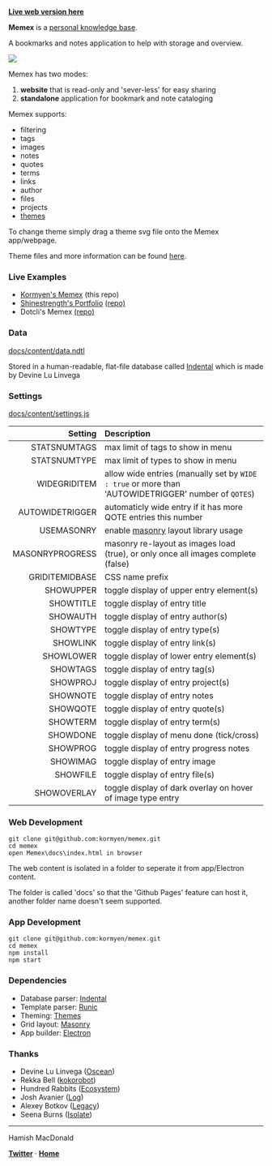 [**Live web version here**](https://kormyen.github.io/memex/)

**Memex** is a [personal knowledge base](https://scholar.colorado.edu/csci_techreports/931/).

A bookmarks and notes application to help with storage and overview.

<img src='https://raw.githubusercontent.com/kormyen/memex/master/PREVIEW.jpg'/>

Memex has two modes:

1. **website** that is read-only and 'sever-less' for easy sharing
2. **standalone** application for bookmark and note cataloging

Memex supports:

- filtering
- tags
- images
- notes
- quotes
- terms
- links
- author
- files
- projects
- [themes](https://github.com/hundredrabbits/Themes)

To change theme simply drag a theme svg file onto the Memex app/webpage. 

Theme files and more information can be found [here](https://github.com/hundredrabbits/Themes).

### Live Examples

- [Kormyen's Memex](https://kormyen.github.io/memex/) (this repo)
- [Shinestrength's Portfolio](http://www.shinestrength.xyz/) [(repo)](https://github.com/shinestrength/memex)
- Dotcli's Memex [(repo)](https://github.com/dotcli/memex)

### Data

[docs/content/data.ndtl](docs/content/data.ndtl)

Stored in a human-readable, flat-file database called [Indental](https://wiki.xxiivv.com/#indental) which is made by Devine Lu Linvega

### Settings

[docs/content/settings.js](docs/content/settings.js)

| Setting  | Description |
|            ---: | :---                                                                                                |
|    STATSNUMTAGS | max limit of tags to show in menu                                                                   |
|    STATSNUMTYPE | max limit of types to show in menu                                                                  |
|    WIDEGRIDITEM | allow wide entries (manually set by `WIDE : true` or more than 'AUTOWIDETRIGGER' number of `QOTES`) |
| AUTOWIDETRIGGER | automaticly wide entry if it has more QOTE entries this number                                      |
|      USEMASONRY | enable [masonry](https://masonry.desandro.com/) layout library usage                                |
| MASONRYPROGRESS | masonry re-layout as images load (true), or only once all images complete (false)                   |
|  GRIDITEMIDBASE | CSS name prefix                                                                                     |
|       SHOWUPPER | toggle display of upper entry element(s)                                                            |
|       SHOWTITLE | toggle display of entry title                                                                       |
|        SHOWAUTH | toggle display of entry author(s)                                                                   |
|        SHOWTYPE | toggle display of entry type(s)                                                                     |
|        SHOWLINK | toggle display of entry link(s)                                                                     |
|       SHOWLOWER | toggle display of lower entry element(s)                                                            |
|        SHOWTAGS | toggle display of entry tag(s)                                                                      |
|        SHOWPROJ | toggle display of entry project(s)                                                                  |
|        SHOWNOTE | toggle display of entry notes                                                                       |
|        SHOWQOTE | toggle display of entry quote(s)                                                                    |
|        SHOWTERM | toggle display of entry term(s)                                                                     |
|        SHOWDONE | toggle display of menu done (tick/cross)                                                            |
|        SHOWPROG | toggle display of entry progress notes                                                              |
|        SHOWIMAG | toggle display of entry image                                                                       |
|        SHOWFILE | toggle display of entry file(s)                                                                     |
|    SHOWOVERLAY  | toggle display of dark overlay on hover of image type entry                                         |

### Web Development
```
git clone git@github.com:kormyen/memex.git
cd memex
open Memex\docs\index.html in browser
```

The web content is isolated in a folder to seperate it from app/Electron content. 

The folder is called 'docs' so that the 'Github Pages' feature can host it, another folder name doesn't seem supported.

### App Development
```
git clone git@github.com:kormyen/memex.git
cd memex
npm install
npm start
```

### Dependencies

- Database parser: [Indental](https://wiki.xxiivv.com/#indental)
- Template parser: [Runic](https://wiki.xxiivv.com/#runic)
- Theming: [Themes](https://github.com/hundredrabbits/Themes)
- Grid layout: [Masonry](https://masonry.desandro.com/)
- App builder: [Electron](https://electronjs.org/)

### Thanks

- Devine Lu Linvega ([Oscean](https://github.com/XXIIVV/Oscean))
- Rekka Bell ([kokorobot](https://github.com/rekkabell/kokorobot))
- Hundred Rabbits ([Ecosystem](https://github.com/hundredrabbits))
- Josh Avanier ([Log](https://github.com/joshavanier/log))
- Alexey Botkov ([Legacy](https://github.com/nomand/Legacy))
- Seena Burns ([Isolate](https://github.com/seenaburns/isolate))

---

Hamish MacDonald

**[Twitter](https://twitter.com/kormyen)** &middot; **[Home](https://kor.nz)**